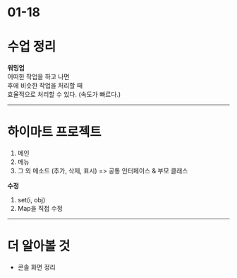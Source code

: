 # 01-18

# 수업 정리
**워밍업**   
어떠한 작업을 하고 나면    
후에 비슷한 작업을 처리할 때    
효율적으로 처리할 수 있다. (속도가 빠르다.)    

---

# 하이마트 프로젝트
1. 메인 
2. 메뉴 
3. 그 외 메소드 (추가, 삭제, 표시) => 공통 인터페이스 & 부모 클래스

**수정**    
1. set(i, obj)
2. Map을 직접 수정
---

# 더 알아볼 것
- 콘솔 화면 정리

